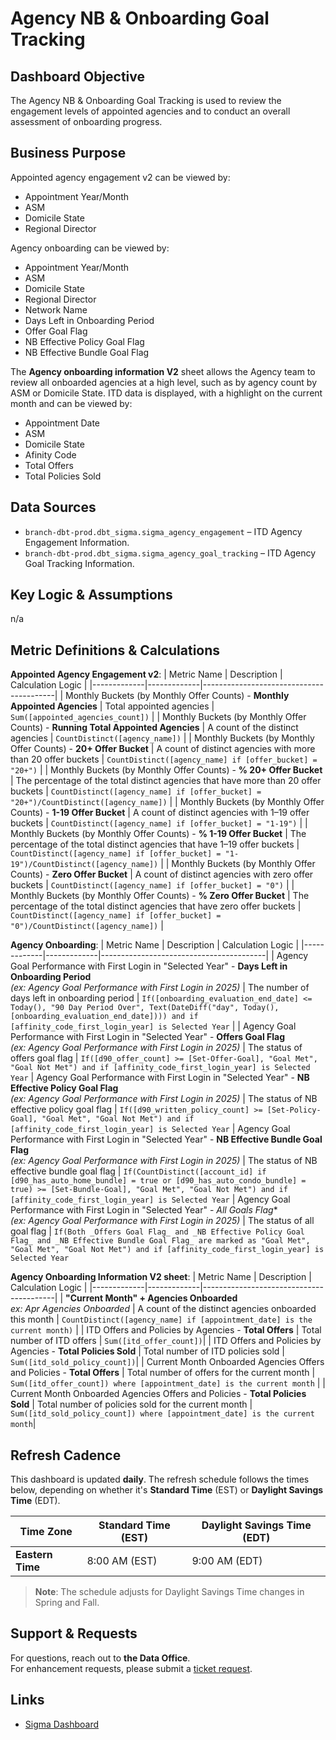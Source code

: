 
# Agency NB & Onboarding Goal Tracking

## Dashboard Objective  
The Agency NB & Onboarding Goal Tracking is used to review the engagement levels of appointed agencies and to conduct an overall assessment of onboarding progress.

## Business Purpose  


Appointed agency engagement v2 can be viewed by:
- Appointment Year/Month
- ASM
- Domicile State
- Regional Director

Agency onboarding can be viewed by:
- Appointment Year/Month
- ASM
- Domicile State
- Regional Director
- Network Name
- Days Left in Onboarding Period
- Offer Goal Flag
- NB Effective Policy Goal Flag
- NB Effective Bundle Goal Flag

The **Agency onboarding information V2** sheet allows the Agency team to review all onboarded agencies at a high level, such as by agency count by ASM or Domicile State.  ITD data is displayed, with a highlight on the current month and can be viewed by:
- Appointment Date
- ASM
- Domicile State
- Afinity Code
- Total Offers
- Total Policies Sold

## Data Sources 
- `branch-dbt-prod.dbt_sigma.sigma_agency_engagement` – ITD Agency Engagement Information.
- `branch-dbt-prod.dbt_sigma.sigma_agency_goal_tracking` – ITD Agency Goal Tracking Information.

## Key Logic & Assumptions  
n/a

## Metric Definitions & Calculations  
**Appointed Agency Engagement v2**:
| Metric Name  | Description  | Calculation Logic |
|-------------|-------------|-----------------------------------------|
| Monthly Buckets (by Monthly Offer Counts) - **Monthly Appointed Agencies** | Total appointed agencies | `Sum([appointed_agencies_count])` |
| Monthly Buckets (by Monthly Offer Counts) - **Running Total Appointed Agencies** | A count of the distinct agencies | `CountDistinct([agency_name])` |
| Monthly Buckets (by Monthly Offer Counts) - **20+ Offer Bucket** | A count of distinct agencies with more than 20 offer buckets | `CountDistinct([agency_name] if [offer_bucket] = "20+")` |
| Monthly Buckets (by Monthly Offer Counts) - **% 20+ Offer Bucket** | The percentage of the total distinct agencies that have more than 20 offer buckets | `CountDistinct([agency_name] if [offer_bucket] = "20+")/CountDistinct([agency_name])` |
| Monthly Buckets (by Monthly Offer Counts) - **1-19 Offer Bucket** | A count of distinct agencies with 1–19 offer buckets | `CountDistinct([agency_name] if [offer_bucket] = "1-19")` |
| Monthly Buckets (by Monthly Offer Counts) - **% 1-19 Offer Bucket** | The percentage of the total distinct agencies that have 1–19 offer buckets | `CountDistinct([agency_name] if [offer_bucket] = "1-19")/CountDistinct([agency_name])` |
| Monthly Buckets (by Monthly Offer Counts) - **Zero Offer Bucket** | A count of distinct agencies with zero offer buckets | `CountDistinct([agency_name] if [offer_bucket] = "0")` |
| Monthly Buckets (by Monthly Offer Counts) - **% Zero Offer Bucket** | The percentage of the total distinct agencies that have zero offer buckets | `CountDistinct([agency_name] if [offer_bucket] = "0")/CountDistinct([agency_name])` |

**Agency Onboarding**:
| Metric Name  | Description  | Calculation Logic |
|-------------|-------------|-----------------------------------------|
| Agency Goal Performance with First Login in "Selected Year" - **Days Left in Onboarding Period** </br> _(ex:  Agency Goal Performance with First Login in 2025)_ | The number of days left in onboarding period | `If([onboarding_evaluation_end_date] <= Today(), "90 Day Period Over", Text(DateDiff("day", Today(), [onboarding_evaluation_end_date]))) and if [affinity_code_first_login_year] is Selected Year` |
| Agency Goal Performance with First Login in "Selected Year" - **Offers Goal Flag** </br> _(ex:  Agency Goal Performance with First Login in 2025)_ | The status of offers goal flag | `If([d90_offer_count] >= [Set-Offer-Goal], "Goal Met", "Goal Not Met") and if [affinity_code_first_login_year] is Selected Year`
| Agency Goal Performance with First Login in "Selected Year" - **NB Effective Policy Goal Flag** </br> _(ex:  Agency Goal Performance with First Login in 2025)_ | The status of NB effective policy goal flag | `If([d90_written_policy_count] >= [Set-Policy-Goal], "Goal Met", "Goal Not Met") and if [affinity_code_first_login_year] is Selected Year`
| Agency Goal Performance with First Login in "Selected Year" - **NB Effective Bundle Goal Flag** </br> _(ex:  Agency Goal Performance with First Login in 2025)_ | The status of NB effective bundle goal flag | `If(CountDistinct([account_id] if [d90_has_auto_home_bundle] = true or [d90_has_auto_condo_bundle] = true) >= [Set-Bundle-Goal], "Goal Met", "Goal Not Met") and if [affinity_code_first_login_year] is Selected Year`
| Agency Goal Performance with First Login in "Selected Year" - *All Goals Flag** </br> _(ex:  Agency Goal Performance with First Login in 2025)_ | The status of all goal flag | `If(Both _Offers Goal Flag_ and _NB Effective Policy Goal Flag_ and _NB Effective Bundle Goal Flag_ are marked as "Goal Met", "Goal Met", "Goal Not Met") and if [affinity_code_first_login_year] is Selected Year`

**Agency Onboarding Information V2 sheet**:
| Metric Name  | Description  | Calculation Logic |
|-------------|-------------|-----------------------------------------|
| **"Current Month" + Agencies Onboarded** </br> _ex: Apr Agencies Onboarded_ | A count of the distinct agencies onboarded this month | `CountDistinct([agency_name] if [appointment_date] is the current month)` |
 | ITD Offers and Policies by Agencies - **Total Offers** | Total number of ITD offers | `Sum([itd_offer_count])`| 
 | ITD Offers and Policies by Agencies - **Total Policies Sold** | Total number of ITD policies sold | `Sum([itd_sold_policy_count])`|
 | Current Month Onboarded Agencies Offers and Policies - **Total Offers** | Total number of offers for the current month | `Sum([itd_offer_count]) where [appointment_date] is the current month` |
 | Current Month Onboarded Agencies Offers and Policies - **Total Policies Sold** | Total number of policies sold for the current month | `Sum([itd_sold_policy_count]) where [appointment_date] is the current month`|

## Refresh Cadence  
This dashboard is updated **daily**. The refresh schedule follows the times below, depending on whether it's **Standard Time** (EST) or **Daylight Savings Time** (EDT).

| Time Zone        | Standard Time (EST) | Daylight Savings Time (EDT) |
|------------------|---------------------|-----------------------------|
| **Eastern Time** | 8:00 AM (EST)       | 9:00 AM (EDT)               |

> **Note**: The schedule adjusts for Daylight Savings Time changes in Spring and Fall.

## Support & Requests  
For questions, reach out to **the Data Office**.  
For enhancement requests, please submit a [ticket request](<https://github.com/gobranch/dataoffice/issues/new/choose>).

## Links  
- [Sigma Dashboard](https://app.sigmacomputing.com/branch/workbook/Agency-NB-and-Onboarding-Goal-Tracking-1v4s63tOPVh09oZ3GKSsyK)
